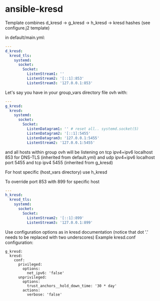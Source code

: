 # ansible-kresd

Template combines d_kresd -> g_kresd -> h_kresd -> kresd hashes (see configure.j2 template)


in default/main.yml:
```yaml
---
d_kresd:
  kresd_tls:
    systemd:
      socket:
        Socket:
          ListenStream1: ''
          ListenStream2: '[::1]:853'
          ListenStream3: '127.0.0.1:853'
```   

Let's say you have in your group_vars directory file ovh with:
```yaml
---
g_kresd:
  kresd:
    systemd:
      socket:
        Socket:
          ListenDatagram1: '' # reset all.. systemd.socket(5)
          ListenDatagram2: '[::1]:5455'
          ListenDatagram3: '127.0.0.1:5455'
          ListenStream2: '127.0.0.1:5455'
```
and all hosts within group ovh will be listening on tcp ipv4+ipv6 localhost 853 for DNS-TLS
(inherited from default.yml) and udp ipv4+ipv6 localhost port 5455 and tcp ipv4 5455 (inherited from g_kresd)

For host specific (host_vars directory) use h_kresd

To override port 853 with 899 for specific host
```yaml
---
h_kresd:
  kresd_tls:
    systemd:
      socket:
        Socket:
          ListenStream2: '[::1]:899'
          ListenStream3: '127.0.0.1:899'
```

Use configuration options as in kresd documentation
(notice that dot '.' needs to be replaced with two underscores)
Example kresd.conf configuration:
```
g_kresd:
  kresd:
    conf:
      privileged:
        options:
          net_ipv6: 'false'
      unprivileged:
        options:
          trust_anchors__hold_down_time: '30 * day'
        actions:
          verbose: 'false'
```

